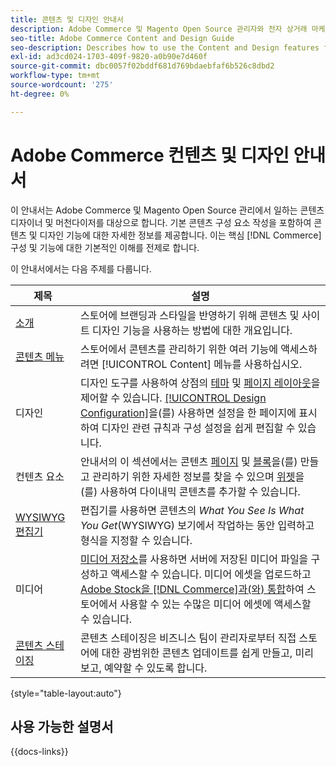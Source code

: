 ```yaml
---
title: 콘텐츠 및 디자인 안내서
description: Adobe Commerce 및 Magento Open Source 관리자와 전자 상거래 마케터를 위한 콘텐츠 및 디자인 기능에 대한 포괄적인 정보입니다.
seo-title: Adobe Commerce Content and Design Guide
seo-description: Describes how to use the Content and Design features for Adobe Commerce and Magento Open Source.
exl-id: ad3cd024-1703-409f-9820-a0b90e7d460f
source-git-commit: dbc0057f02bddf681d769bdaebfaf6b526c8dbd2
workflow-type: tm+mt
source-wordcount: '275'
ht-degree: 0%

---
```


# Adobe Commerce 컨텐츠 및 디자인 안내서

이 안내서는 Adobe Commerce 및 Magento Open Source 관리에서 일하는 콘텐츠 디자이너 및 머천다이저를 대상으로 합니다. 기본 콘텐츠 구성 요소 작성을 포함하여 콘텐츠 및 디자인 기능에 대한 자세한 정보를 제공합니다. 이는 핵심 [!DNL Commerce] 구성 및 기능에 대한 기본적인 이해를 전제로 합니다.

이 안내서에서는 다음 주제를 다룹니다.

| 제목 | 설명 |
| ------- | ----------- |
| [소개](introduction.md) | 스토어에 브랜딩과 스타일을 반영하기 위해 콘텐츠 및 사이트 디자인 기능을 사용하는 방법에 대한 개요입니다. |
| [콘텐츠 메뉴](content-menu.md) | 스토어에서 콘텐츠를 관리하기 위한 여러 기능에 액세스하려면 [!UICONTROL Content] 메뉴를 사용하십시오. |
| 디자인 | 디자인 도구를 사용하여 상점의 [테마](themes.md) 및 [페이지 레이아웃](page-layout.md)을 제어할 수 있습니다. [[!UICONTROL Design Configuration]](configuration.md)을(를) 사용하면 설정을 한 페이지에 표시하여 디자인 관련 규칙과 구성 설정을 쉽게 편집할 수 있습니다. |
| 컨텐츠 요소 | 안내서의 이 섹션에서는 콘텐츠 [페이지](pages.md) 및 [블록](blocks.md)을(를) 만들고 관리하기 위한 자세한 정보를 찾을 수 있으며 [위젯](widgets.md)을(를) 사용하여 다이내믹 콘텐츠를 추가할 수 있습니다. |
| [WYSIWYG 편집기](editor.md) | 편집기를 사용하면 콘텐츠의 _What You See Is What You Get_(WYSIWYG) 보기에서 작업하는 동안 입력하고 형식을 지정할 수 있습니다. |
| 미디어 | [미디어 저장소](media-storage.md)를 사용하면 서버에 저장된 미디어 파일을 구성하고 액세스할 수 있습니다. 미디어 에셋을 업로드하고 [Adobe Stock을 [!DNL Commerce]과(와) 통합](adobe-stock.md)하여 스토어에서 사용할 수 있는 수많은 미디어 에셋에 액세스할 수 있습니다. |
| [콘텐츠 스테이징](content-staging.md) | 콘텐츠 스테이징은 비즈니스 팀이 관리자로부터 직접 스토어에 대한 광범위한 콘텐츠 업데이트를 쉽게 만들고, 미리 보고, 예약할 수 있도록 합니다. |

{style="table-layout:auto"}

## 사용 가능한 설명서

{{docs-links}}
